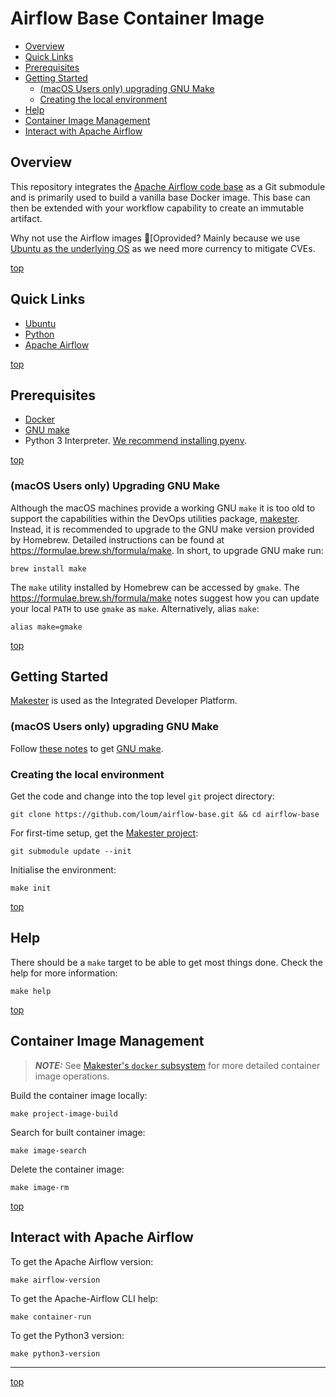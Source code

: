 # Airflow Base Container Image

- [Overview](#overview)
- [Quick Links](#quick-links)
- [Prerequisites](#prerequisites)
- [Getting Started](#getting-started)
  - [(macOS Users only) upgrading GNU Make](#macos-users-only-upgrading-gnu-make)
  - [Creating the local environment](#creating-the-local-environment)
- [Help](#help)
- [Container Image Management](#container-image-management)
- [Interact with Apache Airflow](#interact-with-apache-airflow)

## Overview
This repository integrates the [Apache Airflow code base](https://github.com/apache/airflow) as a Git submodule and is primarily used to build a vanilla base Docker image.  This base can then be extended with your workflow capability to create an immutable artifact.

Why not use the Airflow images [Oprovided?  Mainly because we use [Ubuntu as the underlying OS](https://github.com/loum/python3-ubuntu) as we need more currency to mitigate CVEs.

[top](#airflow-base-container-image)

## Quick Links
- [Ubuntu](https://ubuntu.com/)
- [Python](https://www.python.org/)
- [Apache Airflow](https://airflow.apache.org/)

[top](#airflow-base-container-image)

## Prerequisites
- [Docker](https://docs.docker.com/install/)
- [GNU make](https://www.gnu.org/software/make/manual/make.html)
- Python 3 Interpreter. [We recommend installing pyenv](https://github.com/pyenv/pyenv).

[top](#airflow-base-container-image)

### (macOS Users only) Upgrading GNU Make
Although the macOS machines provide a working GNU `make` it is too old to support the capabilities within the DevOps utilities
package, [makester](https://github.com/loum/makester).  Instead, it is recommended to upgrade to the GNU make version provided
by Homebrew.  Detailed instructions can be found at https://formulae.brew.sh/formula/make.  In short, to upgrade GNU make run:
```
brew install make
```
The `make` utility installed by Homebrew can be accessed by `gmake`.  The https://formulae.brew.sh/formula/make notes suggest how you can update your local `PATH` to use `gmake` as `make`.  Alternatively, alias `make`:
```
alias make=gmake
```

[top](#airflow-base-container-image)

## Getting Started
[Makester](https://loum.github.io/makester/) is used as the Integrated Developer Platform.

### (macOS Users only) upgrading GNU Make
Follow [these notes](https://loum.github.io/makester/macos/#upgrading-gnu-make-macos) to get [GNU make](https://www.gnu.org/software/make/manual/make.html).

### Creating the local environment
Get the code and change into the top level `git` project directory:
```
git clone https://github.com/loum/airflow-base.git && cd airflow-base
```

For first-time setup, get the [Makester project](https://github.com/loum/makester.git):
```
git submodule update --init
```

Initialise the environment:
```
make init
```

[top](#airflow-base-container-image)

## Help
There should be a `make` target to be able to get most things done.  Check the help for more information:
```
make help
```

[top](#airflow-base-container-image)

## Container Image Management
> **_NOTE:_**  See [Makester's `docker` subsystem](https://loum.github.io/makester/makefiles/docker/) for more detailed container image operations.

Build the container image locally:
```
make project-image-build
```

Search for built container image:
```
make image-search
```

Delete the container image:
```
make image-rm
```

[top](#airflow-base-container-image)

## Interact with Apache Airflow
To get the Apache Airflow version:
```
make airflow-version
```
To get the Apache-Airflow CLI help:
```
make container-run
```
To get the Python3 version:
```
make python3-version
```

---
[top](#airflow-base-container-image)
